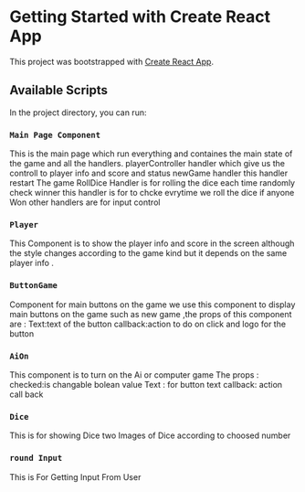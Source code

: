 # Getting Started with Create React App

This project was bootstrapped with [Create React App](https://github.com/facebook/create-react-app).

## Available Scripts

In the project directory, you can run:

### `Main Page Component`

This is the main page which run everything 
and containes the main state of the game 
and all the handlers.
playerController handler which give us the controll to player info and score and status 
newGame handler this handler restart The game
RollDice Handler is for rolling the dice each time randomly 
check winner this handler is for to chcke evrytime we roll the dice if anyone Won
other handlers are for input control



### `Player`

This Component is to show the player info and score  in the screen although the style changes according
to the game kind but it depends on the same player info . 

### `ButtonGame`

Component for main buttons on the game we use this component to display main buttons on the 
game such as new game ,the props of this component are :
Text:text of the button
callback:action to do on click
and logo for the button


### `AiOn`

This component is to turn on the Ai or computer game 
The props :
checked:is changable bolean value
Text : for button text
callback: action call back

### `Dice`
This is for showing Dice two Images of Dice according to choosed number

### `round Input`
This is For Getting Input From User
